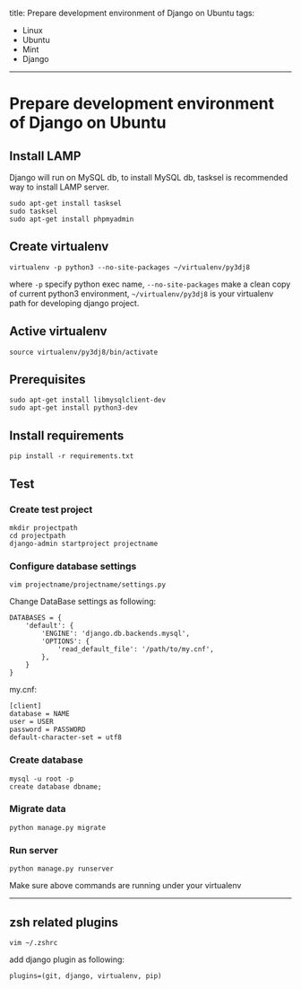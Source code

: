 title: Prepare development environment of Django on Ubuntu
tags:
- Linux
- Ubuntu
- Mint
- Django
-----
# Prepare development environment of Django on Ubuntu


## Install LAMP
Django will run on MySQL db, to install MySQL db, tasksel is recommended way to install LAMP server.

    sudo apt-get install tasksel
    sudo tasksel
    sudo apt-get install phpmyadmin

## Create virtualenv

    virtualenv -p python3 --no-site-packages ~/virtualenv/py3dj8
where `-p` specify python exec name, `--no-site-packages` make a clean copy of current python3 environment, `~/virtualenv/py3dj8` is your virtualenv path for developing django project.

## Active virtualenv
    source virtualenv/py3dj8/bin/activate

## Prerequisites
    sudo apt-get install libmysqlclient-dev
    sudo apt-get install python3-dev

## Install requirements
    pip install -r requirements.txt

## Test
### Create test project
	mkdir projectpath
	cd projectpath
	django-admin startproject projectname
### Configure database settings
	vim projectname/projectname/settings.py

Change DataBase settings as following:

	DATABASES = {
    	'default': {
        	'ENGINE': 'django.db.backends.mysql',
	        'OPTIONS': {
    	        'read_default_file': '/path/to/my.cnf',
        	},
	    }
	}

my.cnf:

	[client]
	database = NAME
	user = USER
	password = PASSWORD
	default-character-set = utf8
### Create database
	mysql -u root -p
	create database dbname;

### Migrate data
	python manage.py migrate

### Run server
	python manage.py runserver

Make sure above commands are running under your virtualenv

--------------
## zsh related plugins
    vim ~/.zshrc

add django plugin as following:

    plugins=(git, django, virtualenv, pip)
